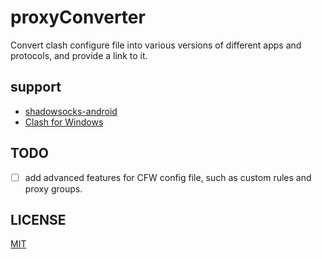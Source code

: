 # proxyConverter

Convert clash configure file into various versions of different apps and protocols, and provide a link to it.

## support

- [shadowsocks-android](https://github.com/shadowsocks/shadowsocks-android)
- [Clash for Windows](https://github.com/Fndroid/clash_for_windows_pkg)

## TODO

- [ ] add advanced features for CFW config file, such as custom rules and proxy groups.

## LICENSE

[MIT](https://github.com/Fingalzzz/scripts/blob/master/LICENSE)

